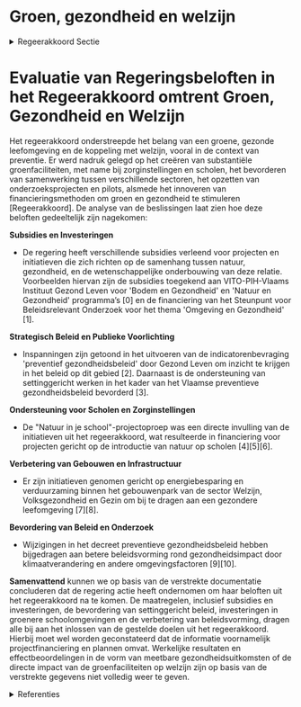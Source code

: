 # Groen, gezondheid en welzijn

<details>
        <summary>Regeerakkoord Sectie </summary>
        <p>2.3.7 Groen, gezondheid en welzijn Vanuit het gezondheids- en welzijnsbeleid wordt in het kader van preventie meer aandacht gegeven aan een groene, gezonde leefomgeving. We voorzien zoveel mogelijk zorginstellingen en scholen van substantiële groenfaciliteiten in het kader van de positieve relatie ‘gezondheid– natuurbeleving’. We versterken de samenwerking tussen relevante sectoren om de aangetoonde heilzame werking van groen op de gezondheid beter te benutten en verder wetenschappelijk te onderbouwen. Dit doen we door het opzetten van concrete realisa-ties en pilootprojecten, gekoppeld aan onderzoek. We tasten de mogelijkheden af om innovatieve financieringsmethoden in te zetten, zoals de sociale-impactobligaties (‘social impact bonds’). In overleg met jeugdorganisaties, beheerders, sport- en toerisme-organisaties, zetten we verder in op nabije en toegankelijke natuur, binnen de draagkracht van de gebieden. </p>
        </details> 

# Evaluatie van Regeringsbeloften in het Regeerakkoord omtrent Groen, Gezondheid en Welzijn

Het regeerakkoord onderstreepde het belang van een groene, gezonde leefomgeving en de koppeling met welzijn, vooral in de context van preventie. Er werd nadruk gelegd op het creëren van substantiële groenfaciliteiten, met name bij zorginstellingen en scholen, het bevorderen van samenwerking tussen verschillende sectoren, het opzetten van onderzoeksprojecten en pilots, alsmede het innoveren van financieringsmethoden om groen en gezondheid te stimuleren [Regeerakkoord]. De analyse van de beslissingen laat zien hoe deze beloften gedeeltelijk zijn nagekomen:

**Subsidies en Investeringen**
- De regering heeft verschillende subsidies verleend voor projecten en initiatieven die zich richten op de samenhang tussen natuur, gezondheid, en de wetenschappelijke onderbouwing van deze relatie. Voorbeelden hiervan zijn de subsidies toegekend aan VITO-PIH-Vlaams Instituut Gezond Leven voor 'Bodem en Gezondheid' en 'Natuur en Gezondheid' programma’s \[0\] en de financiering van het Steunpunt voor Beleidsrelevant Onderzoek voor het thema 'Omgeving en Gezondheid' \[1\].

**Strategisch Beleid en Publieke Voorlichting**
- Inspanningen zijn getoond in het uitvoeren van de indicatorenbevraging 'preventief gezondheidsbeleid' door Gezond Leven om inzicht te krijgen in het beleid op dit gebied \[2\]. Daarnaast is de ondersteuning van settinggericht werken in het kader van het Vlaamse preventieve gezondheidsbeleid bevorderd \[3\].

**Ondersteuning voor Scholen en Zorginstellingen**
- De "Natuur in je school"-projectoproep was een directe invulling van de initiatieven uit het regeerakkoord, wat resulteerde in financiering voor projecten gericht op de introductie van natuur op scholen \[4\]\[5\]\[6\].

**Verbetering van Gebouwen en Infrastructuur**
- Er zijn initiatieven genomen gericht op energiebesparing en verduurzaming binnen het gebouwenpark van de sector Welzijn, Volksgezondheid en Gezin om bij te dragen aan een gezondere leefomgeving \[7\]\[8\].

**Bevordering van Beleid en Onderzoek**
- Wijzigingen in het decreet preventieve gezondheidsbeleid hebben bijgedragen aan betere beleidsvorming rond gezondheidsimpact door klimaatverandering en andere omgevingsfactoren \[9\]\[10\].

**Samenvattend** kunnen we op basis van de verstrekte documentatie concluderen dat de regering actie heeft ondernomen om haar beloften uit het regeerakkoord na te komen. De maatregelen, inclusief subsidies en investeringen, de bevordering van settinggericht beleid, investeringen in groenere schoolomgevingen en de verbetering van beleidsvorming, dragen alle bij aan het inlossen van de gestelde doelen uit het regeerakkoord. Hierbij moet wel worden geconstateerd dat de informatie voornamelijk projectfinanciering en plannen omvat. Werkelijke resultaten en effectbeoordelingen in de vorm van meetbare gezondheidsuitkomsten of de directe impact van de groenfaciliteiten op welzijn zijn op basis van de verstrekte gegevens niet volledig weer te geven.

<details>
        <summary> Referenties</summary>
        **[\[0\]](https://beslissingenvlaamseregering.vlaanderen.be/?search=Subsidie%20consortium%20milieugezondheidszorg%20%28VITO-PIH-Vlaams%20Instituut%20Gezond%20Leven%29%20voor%20uitbouw%20programma%E2%80%99s%20%E2%80%98Bodem%20en%20Gezondheid%E2%80%99%20en%20%E2%80%98Natuur%20en%20Gezondheid%E2%80%99&dateOption=select&startDate=2022-12-23T09%3A00%3A00Z&endDate=2022-12-23T09%3A00%3A00Z)** : **(2022-12-23)** Subsidie consortium milieugezondheidszorg (VITO-PIH-Vlaams Instituut Gezond Leven) voor uitbouw programma’s ‘Bodem en Gezondheid’ en ‘Natuur en Gezondheid’ 

**[\[1\]](https://beslissingenvlaamseregering.vlaanderen.be/?search=Oproep%20erkenning%20en%20financiering%20Steunpunt%20voor%20Beleidsrelevant%20Onderzoek%20voor%20het%20thema%20%27Omgeving%20en%20Gezondheid%27%20%282022-2027%29&dateOption=select&startDate=2022-12-02T09%3A00%3A00Z&endDate=2022-12-02T09%3A00%3A00Z)** : **(2022-12-02)** Oproep erkenning en financiering Steunpunt voor Beleidsrelevant Onderzoek voor het thema 'Omgeving en Gezondheid' (2022-2027) 

**[\[2\]](https://beslissingenvlaamseregering.vlaanderen.be/?search=Gezond%20Leven%3A%20subsidie%20voor%20de%20uitvoering%20van%20de%20indicatorenbevraging%20%27preventief%20gezondheidsbeleid%27&dateOption=select&startDate=2021-07-09T08%3A00%3A00Z&endDate=2021-07-09T08%3A00%3A00Z)** : **(2021-07-09)** Gezond Leven: subsidie voor de uitvoering van de indicatorenbevraging 'preventief gezondheidsbeleid' 

**[\[3\]](https://beslissingenvlaamseregering.vlaanderen.be/?search=Beheersovereenkomst%20met%20Vlaams%20Instituut%20Gezond%20Leven%20voor%20ondersteuning%20settinggericht%20werken%20in%20het%20kader%20van%20het%20Vlaamse%20preventieve%20gezondheidsbeleid&dateOption=select&startDate=2021-06-25T08%3A00%3A00Z&endDate=2021-06-25T08%3A00%3A00Z)** : **(2021-06-25)** Beheersovereenkomst met Vlaams Instituut Gezond Leven voor ondersteuning settinggericht werken in het kader van het Vlaamse preventieve gezondheidsbeleid 

**[\[4\]](https://beslissingenvlaamseregering.vlaanderen.be/?search=Projectoproep%20%27Natuur%20in%20je%20school%202023%27&dateOption=select&startDate=2023-03-31T08%3A00%3A00Z&endDate=2023-03-31T08%3A00%3A00Z)** : **(2023-03-31)** Projectoproep 'Natuur in je school 2023' 

**[\[5\]](https://beslissingenvlaamseregering.vlaanderen.be/?search=Projectoproep%20%27Natuur%20in%20je%20school%27%202023%3A%20bijkomend%20budget&dateOption=select&startDate=2023-12-22T09%3A00%3A00Z&endDate=2023-12-22T09%3A00%3A00Z)** : **(2023-12-22)** Projectoproep 'Natuur in je school' 2023: bijkomend budget 

**[\[6\]](https://beslissingenvlaamseregering.vlaanderen.be/?search=Toekenning%20financiering%20laureaten%20projectoproep%20%E2%80%98Natuur%20in%20je%20school%E2%80%99&dateOption=select&startDate=2022-12-23T09%3A00%3A00Z&endDate=2022-12-23T09%3A00%3A00Z)** : **(2022-12-23)** Toekenning financiering laureaten projectoproep ‘Natuur in je school’ 

**[\[7\]](https://beslissingenvlaamseregering.vlaanderen.be/?search=Aanpak%20besteding%20middelen%20voor%20verderzetting%20onderbouwde%20aanpak%20energiebesparing%20gebouwenpark%20sector%20Welzijn%2C%20Volksgezondheid%20en%20Gezin&dateOption=select&startDate=2023-11-23T16%3A00%3A00Z&endDate=2023-11-23T16%3A00%3A00Z)** : **(2023-11-23)** Aanpak besteding middelen voor verderzetting onderbouwde aanpak energiebesparing gebouwenpark sector Welzijn, Volksgezondheid en Gezin 

**[\[8\]](https://beslissingenvlaamseregering.vlaanderen.be/?search=Besteding%20middelen%20Vlaams%20Klimaatfonds%20%28VKF%29%20voor%20verderzetting%20onderbouwde%20aanpak%20energiebesparing%20gebouwenpark%20in%20de%20sector%20Welzijn%2C%20Volksgezondheid%20en%20Gezin&dateOption=select&startDate=2021-07-02T08%3A00%3A00Z&endDate=2021-07-02T08%3A00%3A00Z)** : **(2021-07-02)** Besteding middelen Vlaams Klimaatfonds (VKF) voor verderzetting onderbouwde aanpak energiebesparing gebouwenpark in de sector Welzijn, Volksgezondheid en Gezin 

**[\[9\]](https://beslissingenvlaamseregering.vlaanderen.be/?search=Wijziging%20decreet%20preventieve%20gezondheidsbeleid&dateOption=select&startDate=2023-04-28T08%3A00%3A00Z&endDate=2023-04-28T08%3A00%3A00Z)** : **(2023-04-28)** Wijziging decreet preventieve gezondheidsbeleid 

**[\[10\]](https://beslissingenvlaamseregering.vlaanderen.be/?search=Wijziging%20decreet%20preventieve%20gezondheidsbeleid&dateOption=select&startDate=2023-09-15T08%3A00%3A00Z&endDate=2023-09-15T08%3A00%3A00Z)** : **(2023-09-15)** Wijziging decreet preventieve gezondheidsbeleid 
        </details> 

